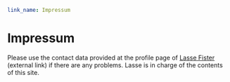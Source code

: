 ```yaml
link_name: Impressum
```
# Impressum


Please use the contact data provided at the profile page of
<a href="http://graphicore.de/en/page/lasse">Lasse Fister</a> (external link)
if there are any problems. Lasse is in charge of the contents of this site.

